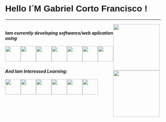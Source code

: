 <link href="https://fonts.googleapis.com/css?family=Poppins:100,200,300,400,500,600,700,800,900" rel="stylesheet">
<link rel="stylesheet" href="https://cdn.jsdelivr.net/gh/devicons/devicon@v2.15.1/devicon.min.css">
          
<h1 style="font-family:'Poppins', sans-serif;">Hello I´M Gabriel Corto Francisco !</h1>
<hr>



<div style="display:flex;">
  <main>
  <h5>Iam currently  developing softwares/web aplication using<br><br> 
  <div style="display:flex;">
  <img width="50px" height="50px" src="https://cdn.jsdelivr.net/gh/devicons/devicon/icons/html5/html5-original.svg" />
  <img width="50px" height="50px" src="https://cdn.jsdelivr.net/gh/devicons/devicon/icons/css3/css3-original.svg" />
  <img width="50px" height="50px" src="https://cdn.jsdelivr.net/gh/devicons/devicon/icons/javascript/javascript-original.svg" />
  <img width="50px" height="50px" src="https://cdn.jsdelivr.net/gh/devicons/devicon/icons/react/react-original-wordmark.svg" />
<img width="50px" height="50px" src="https://cdn.jsdelivr.net/gh/devicons/devicon/icons/typescript/typescript-original.svg" /> 
<img width="50px" height="50px" src="https://cdn.jsdelivr.net/gh/devicons/devicon/icons/tailwindcss/tailwindcss-original.svg" /> 
<img width="50px" height="50px" src="https://cdn.jsdelivr.net/gh/devicons/devicon/icons/git/git-original.svg" /> 
            
  </div>
  </h5>

  <h5>And Iam Interessed Learning: <br><br>
  <div style="display:flex;">
  <img width="50px" height="50px" src="https://cdn.jsdelivr.net/gh/devicons/devicon/icons/nodejs/nodejs-original.svg" />
  <img width="50px" height="50px" src="https://cdn.jsdelivr.net/gh/devicons/devicon/icons/nextjs/nextjs-original.svg" />
<img width="50px" height="50px" src="https://cdn.jsdelivr.net/gh/devicons/devicon/icons/docker/docker-original.svg" /> 
<img width="50px" height="50px" src="https://cdn.jsdelivr.net/gh/devicons/devicon/icons/postgresql/postgresql-original.svg" /> 
<img width="50px" height="50px" src="https://cdn.jsdelivr.net/gh/devicons/devicon/icons/mongodb/mongodb-original.svg" /> 
<img width="50px" height="50px" src="https://cdn.jsdelivr.net/gh/devicons/devicon/icons/express/express-original.svg" /> 

            
  </div>
  </h5>
  </main>
<div style="display:flex; gap:3rem;">
  <a href="https://github.com/gabriel-corto">
  <img height="150em" src="https://github-readme-stats.vercel.app/api?username=gabriel-corto&show_icons=true&theme=dracula&include_all_commits=true&count_private=true"/>
  <img height="150em" src="https://github-readme-stats.vercel.app/api/top-langs/?username=gabriel-corto&layout=compact&langs_count=16&theme=dracula"/>
</div>






</div>


          
                     
            
